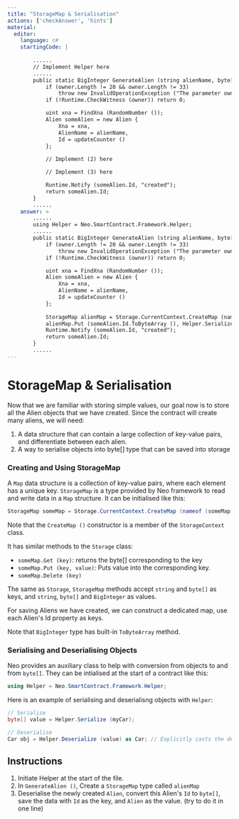 ```yaml
---
title: "StorageMap & Serialisation"
actions: ['checkAnswer', 'hints']
material: 
  editor:
    language: c#
    startingCode: |
    
        ......
        // Implement Helper here
        ......
        public static BigInteger GenerateAlien (string alienName, byte[] owner) {
            if (owner.Length != 20 && owner.Length != 33)
                throw new InvalidOperationException ("The parameter owner should be a 20-byte address or a 33-byte public key");
            if (!Runtime.CheckWitness (owner)) return 0; 

            uint xna = FindXna (RandomNumber ());
            Alien someAlien = new Alien {
                Xna = xna,
                AlienName = alienName,
                Id = updateCounter ()
            }; 
            
            // Implement (2) here

            // Implement (3) here

            Runtime.Notify (someAlien.Id, "created");
            return someAlien.Id; 
        }
        ......
    answer: > 
        ......
        using Helper = Neo.SmartContract.Framework.Helper;
        ......
        public static BigInteger GenerateAlien (string alienName, byte[] owner) {
            if (owner.Length != 20 && owner.Length != 33)
                throw new InvalidOperationException ("The parameter owner should be a 20-byte address or a 33-byte public key");
            if (!Runtime.CheckWitness (owner)) return 0; 

            uint xna = FindXna (RandomNumber ());
            Alien someAlien = new Alien {
                Xna = xna,
                AlienName = alienName,
                Id = updateCounter ()
            }; 
            
            StorageMap alienMap = Storage.CurrentContext.CreateMap (nameof (alienMap)); 
            alienMap.Put (someAlien.Id.ToByteArray (), Helper.Serialize (someAlien)); 
            Runtime.Notify (someAlien.Id, "created");
            return someAlien.Id; 
        }
        ......
---
```


# StorageMap & Serialisation

Now that we are familiar with storing simple values, our goal now is to store all the Alien objects that we have created. Since the contract will create many aliens, we will need: 
1. A data structure that can contain a large collection of key-value pairs, and differentiate between each alien. 
2. A way to serialise objects into byte[] type that can be saved into storage

### Creating and Using StorageMap

A `Map` data structure is a collection of key-value pairs, where each element has a unique key. `StorageMap` is a type provided by Neo framework to read and write data in a `Map` structure. It can be initialised like this: 

```c#
StorageMap someMap = Storage.CurrentContext.CreateMap (nameof (someMap));
```

Note that the `CreateMap ()` constructor is a member of the `StorageContext` class. 

It has similar methods to the `Storage` class: 

- `someMap.Get (key)`: returns the byte[] corresponding to the key
- `someMap.Put (key, value)`: Puts value into the corresponding key. 
- `someMap.Delete (key)`

The same as `Storage`, `StorageMap` methods accept `string` and `byte[]` as keys, and `string`, `byte[]` and `BigInteger` as values. 

For saving Aliens we have created, we can construct a dedicated map, use each Alien's Id property as keys. 

Note that `BigInteger` type has built-in `ToByteArray` method. 

### Serialising and Deserialising Objects

Neo provides an auxiliary class to help with conversion from objects to and from `byte[]`. They can be intialised at the start of a contract like this: 

```c#
using Helper = Neo.SmartContract.Framework.Helper;
```

Here is an example of serialising and deserialisng objects with `Helper`: 

```c#
// Serialise
byte[] value = Helper.Serialize (myCar); 

// Deserialise
Car obj = Helper.Deserialize (value) as Car; // Explicitly casts the deserialised object as type Car
```

## Instructions
1. Initiate Helper at the start of the file. 
2. In `GenerateAlien ()`, Create a `StorageMap` type called `alienMap`
3. Deserialise the newly created `Alien`, convert this Alien's `Id` to `byte[]`, save the data with `Id` as the key, and `Alien` as the value. (try to do it in one line)
